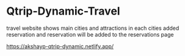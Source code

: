 # Qtrip-Dynamic-Travel
travel website
shows main cities and attractions in each cities
added reservation and reservation will be added to the reservations page


https://akshayp-qtrip-dynamic.netlify.app/

